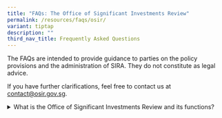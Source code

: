 ```yaml
---
title: "FAQs: The Office of Significant Investments Review"
permalink: /resources/faqs/osir/
variant: tiptap
description: ""
third_nav_title: Frequently Asked Questions
---
```

<p>The FAQs are intended to provide guidance to parties on the policy provisions
and the administration of SIRA. They do not constitute as legal advice.</p>
<p>If you have further clarifications, feel free to contact us at <a href="mailto:contact@osir.gov.sg" rel="noopener noreferrer nofollow" target="_blank">contact@osir.gov.sg</a>.</p>
<p></p>
<div data-type="detailGroup" class="isomer-accordion-group isomer-accordion isomer-accordion-white">
<details class="isomer-details">
<summary>What is the Office of Significant Investments Review and its functions?</summary>
<div data-type="detailsContent" class="isomer-details-content">
<p>The Office of Significant Investments Review (OSIR) has been set up under
the Ministry of Trade and Industry to administer and operationalise the
Significant Investments Review Act.&nbsp;</p>
<p></p>
<p>OSIR will also serve as a dedicated one-stop touchpoint for stakeholders
and welcomes any informal or pre-transaction enquiries which businesses
or investors may have.</p>
</div>
</details>
</div>
<p></p>
<p></p>
<p></p>
<p></p>
<p></p>
<p></p>
<p></p>